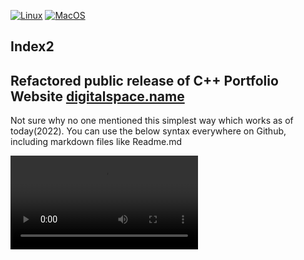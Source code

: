 [![Linux](https://github.com/tomasmark79/index2Free/actions/workflows/linux.yml/badge.svg)](https://github.com/tomasmark79/index2Free/actions/workflows/linux.yml)
[![MacOS](https://github.com/tomasmark79/index2Free/actions/workflows/macos.yml/badge.svg)](https://github.com/tomasmark79/index2Free/actions/workflows/macos.yml)
<!-- [![Windows](https://github.com/tomasmark79/index2Free/actions/workflows/windows.yml/badge.svg)](https://github.com/tomasmark79/index2Free/actions/workflows/windows.yml)   -->

## Index2

## Refactored public release of C++ Portfolio Website [digitalspace.name](https://digitalspace.name/new/index.html)  


Not sure why no one mentioned this simplest way which works as of today(2022). You can use the below syntax everywhere on Github, including markdown files like Readme.md

<video src='index2Free-demo.mp4'/>

>refactored 80%

## ToDo
 
- ~~scaling ui on the fly with + - keys~~
- window position (centered, corners, etc.)
- audio implementation + audio player
- shader switcher on the fly (more vertex & fragment shaders builtin)
- shder fragment convertor
- ImGui theme switcher on the fly (more themes builtin)
- build window structure from json declaration
- fx for printed text within windows (typewriter, etc.)

## License

MIT License  
Copyright (c) 2024-2025 Tomáš Mark

## Disclaimer

This template is provided "as is," without any guarantees regarding its functionality.